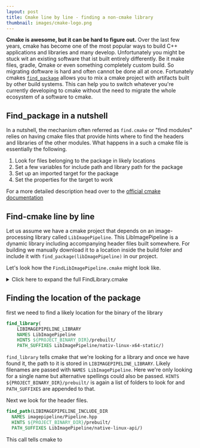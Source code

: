 ```yaml
---
layout: post
title: Cmake line by line - finding a non-cmake library
thumbnail: images/cmake-logo.png
---
```


**Cmake is awesome, but it can be hard to figure out.** Over the last few years, cmake has become one of the most popular ways to build C++ applications and libraries and many develop.  Unfortunately you might be stuck wit an existing software that ist built entirely differently. Be it make files, gradle, Qmake or even something completely custom build. 
So migrating doftware is hard and often cannot be done all at once. Fortunately cmakes [`find_package`](https://cmake.org/cmake/help/latest/command/find_package.html) allows you to mix a cmake project with artifacts built by other build systems. This can help you to switch whatever you're currently developing to cmake without the need to migrate the whole ecosystem of a software to cmake. 



## Find_package in a nutshell

In a nutshell, the mechanism often referred as `find.cmake` or "find modules" relies on having cmake files that provide hints where to find the headers and libraries of the other modules. What happens in a such a cmake file is essentially the following.

1. Look for files belonging to the package in likely locations
2. Set a few variables for include path and library path for the package
3. Set up an imported target for the package
4. Set the properties for the target to work

For a more detailed description head over to the [official cmake documentation](https://cmake.org/cmake/help/latest/command/find_package.html#search-procedure)

## Find-cmake line by line

Let us assume we have a cmake project that depends on an image-processing library called `LibImagePipeline`. This LibImagePipeline is a dynamic library including accompanying header files built somewhere. For building we manually download it to a location inside the build foler and include it with `find_package(libImagePipeline)` in our project.

Let's look how the `FindLibImagePipeline.cmake` might look like. 

<details>
<summary markdown="span">
Click here to expand the full FindLibrary.cmake
</summary>

```cmake

find_library(
    LIBIMAGEPIPELINE_LIBRARY
    NAMES LibImagePipeline
    HINTS ${PROJECT_BINARY_DIR}/prebuilt/ 
    PATH_SUFFIXES LibImagePipeline/nativ-linux-x64-static/)

find_path(LIBIMAGEPIPELINE_INCLUDE_DIR
  NAMES imagepipeline/Pipeline.hpp
  HINTS ${PROJECT_BINARY_DIR}/prebuilt/
  PATH_SUFFIXES LibImagePipeline/native-linux-api/)

include(FindPackageHandleStandardArgs)

find_package_handle_standard_args(libImagePipeline DEFAULT_MSG
                                  LIBIMAGEPIPELINE_LIBRARY
                                  LIBIMAGEPIPELINE_INCLUDE_DIR)

mark_as_advanced(LIBIMAGEPIPELINE_LIBRARY LIBIMAGEPIPELINE_INCLUDE_DIR)

set(LIBIMAGEPIPELINE_INCLUDE_DIRS ${LIBIMAGEPIPELINE_INCLUDE_DIR})

if(LIBIMAGEPIPELINE_FOUND AND NOT TARGET libImagePipeline::libImagePipeline)
  add_library(libImagePipeline::libImagePipeline DYNAMIC IMPORTED)
  set_target_properties(
    libImagePipeline::libImagePipeline
    PROPERTIES
      INTERFACE_INCLUDE_DIRECTORIES "${LIBIMAGEPIPELINE_INCLUDE_DIRS}"
      IMPORTED_LOCATION ${LIBIMAGEPIPELINE_LIBRARY})
endif()
```

</details>

## Finding the location of the package

first we need to find a likely location for the binary of the library

```cmake
find_library(
    LIBIMAGEPIPELINE_LIBRARY
    NAMES LibImagePipeline
    HINTS ${PROJECT_BINARY_DIR}/prebuilt/ 
    PATH_SUFFIXES LibImagePipeline/nativ-linux-x64-static/)
```

`find_library` tells cmake that we're looking for a library and once we have found it, the path to it is stored in `LIBIMAGEPIPELINE_LIBRARY`. Likely filenames are passed with `NAMES LibImagePipeline`. Here we're only looking for a single name but alternative spellings could also be passed. 
`HINTS ${PROJECT_BINARY_DIR}/prebuilt/` is again a list of folders to look for and `PATH_SUFFIXES` are appended to that. 

Next we look for the header files. 

```cmake
find_path(LIBIMAGEPIPELINE_INCLUDE_DIR
  NAMES imagepipeline/Pipeline.hpp
  HINTS ${PROJECT_BINARY_DIR}/prebuilt/
  PATH_SUFFIXES LibImagePipeline/native-linux-api/)
```

This call tells cmake to 